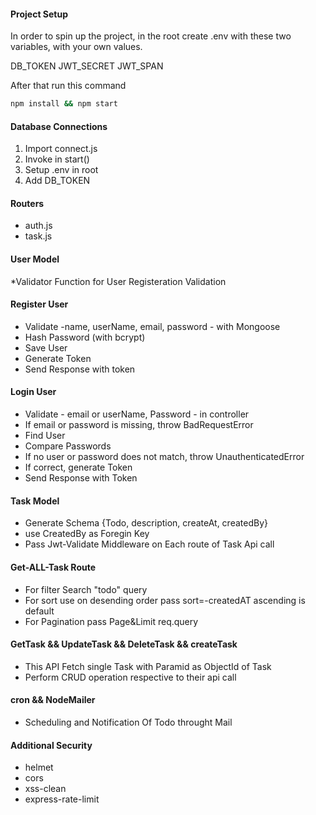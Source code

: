 #### Project Setup

In order to spin up the project, in the root create .env with these two variables, with your own values.

DB_TOKEN
JWT_SECRET
JWT_SPAN

After that run this command

```bash
npm install && npm start
```
####  Database Connections

1. Import connect.js
2. Invoke in start()
3. Setup .env in root
4. Add DB_TOKEN

#### Routers

- auth.js
- task.js

#### User Model

*Validator Function for User Registeration Validation

#### Register User

- Validate -name, userName, email, password - with Mongoose
- Hash Password (with bcrypt)
- Save User
- Generate Token
- Send Response with token

#### Login User

- Validate - email or userName, Password - in controller
- If email or password is missing, throw BadRequestError
- Find User
- Compare Passwords
- If no user or password does not match, throw UnauthenticatedError
- If correct, generate Token
- Send Response with Token

#### Task Model

- Generate Schema {Todo, description, createAt, createdBy} 
- use CreatedBy as Foregin Key
- Pass Jwt-Validate Middleware on Each route of Task Api call

#### Get-ALL-Task Route

- For filter Search  "todo" query
- For sort use on desending order pass sort=-createdAT ascending is default
- For Pagination pass Page&Limit req.query 

#### GetTask && UpdateTask && DeleteTask && createTask

- This API Fetch single Task with Paramid as ObjectId of Task
- Perform CRUD operation respective to their api call


#### cron && NodeMailer
- Scheduling and Notification Of Todo throught Mail

#### Additional Security

- helmet
- cors
- xss-clean
- express-rate-limit
